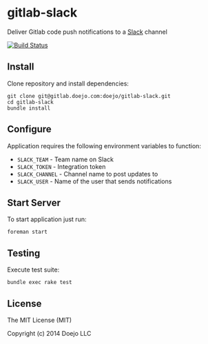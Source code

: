 # gitlab-slack

Deliver Gitlab code push notifications to a [Slack](https://slack.com/) channel

[![Build Status](https://magnum-ci.com/status/ebcfe15f396d8c1f4b3692986615e83f.png)](https://magnum-ci.com/public/ebcfe15f396d8c1f4b3692986615e83f/builds)

## Install

Clone repository and install dependencies:

```
git clone git@gitlab.doejo.com:doejo/gitlab-slack.git
cd gitlab-slack
bundle install
```

## Configure

Application requires the following environment variables to function:

- `SLACK_TEAM`    - Team name on Slack
- `SLACK_TOKEN`   - Integration token
- `SLACK_CHANNEL` - Channel name to post updates to
- `SLACK_USER`    - Name of the user that sends notifications

## Start Server

To start application just run:

```
foreman start
```

## Testing

Execute test suite:

```
bundle exec rake test
```

## License

The MIT License (MIT)

Copyright (c) 2014 Doejo LLC